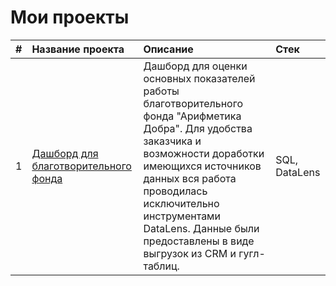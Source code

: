 # Мои проекты
| # | Название проекта                      | Описание                                                  |  Стек                            |
|---| :------------------------------------ | :-------------------------------------------------------- | :------------------------------- |
| 1 | [Дашборд для благотворительного фонда](https://github.com/alisromanna/My_projects/tree/main/Charity_fund) | Дашборд для оценки основных показателей работы благотворительного фонда "Арифметика Добра". Для удобства заказчика и возможности доработки имеющихся источников данных вся работа проводилась исключительно инструментами DataLens. Данные были предоставлены в виде выгрузок из CRM и гугл-таблиц. | SQL, DataLens
